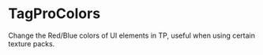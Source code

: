 # TagProColors
Change the Red/Blue colors of UI elements in TP, useful when using certain texture packs.
